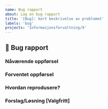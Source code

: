 ```yaml
---
name: Bug rapport
about: Lag en bug rapport
title: '[Bug]: kort beskrivelse av problemet'
labels: 'bug'
projects: 'Informasjonsforvaltning/9'
---
```


## 🐛 Bug rapport

### Nåværende oppførsel

### Forventet oppførsel

### Hvordan reprodusere?

### Forslag/Løsning [Valgfritt]
